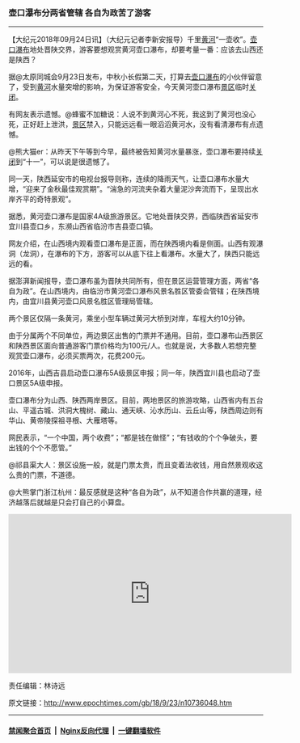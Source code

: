 ### 壶口瀑布分两省管辖 各自为政苦了游客
------------------------

<p>【大纪元2018年09月24日讯】（大纪元记者李新安报导）千里<a href="http://www.epochtimes.com/gb/tag/%E9%BB%84%E6%B2%B3.html">黄河</a>“一壶收”。<a href="http://www.epochtimes.com/gb/tag/%E5%A3%B6%E5%8F%A3%E7%80%91%E5%B8%83.html">壶口瀑布</a>地处晋陕交界，游客要想观赏黄河壶口瀑布，却要考量一番：应该去山西还是陕西？</p>
<p>据@太原同城会9月23日发布，中秋小长假第二天，打算去<a href="http://www.epochtimes.com/gb/tag/%E5%A3%B6%E5%8F%A3%E7%80%91%E5%B8%83.html">壶口瀑布</a>的小伙伴留意了，受到<a href="http://www.epochtimes.com/gb/tag/%E9%BB%84%E6%B2%B3.html">黄河</a>水量突增的影响，为保证游客安全，今天黄河壶口瀑布<a href="http://www.epochtimes.com/gb/tag/%E6%99%AF%E5%8C%BA.html">景区</a>临时<a href="http://www.epochtimes.com/gb/tag/%E5%85%B3%E9%97%AD.html">关闭</a>。 ​</p>
<p>有网友表示遗憾。@蜂蜜不加糖说：人说不到黄河心不死，我这到了黄河也没心死，正好赶上泄洪，<a href="http://www.epochtimes.com/gb/tag/%E6%99%AF%E5%8C%BA.html">景区</a>禁入，只能远远看一眼滔滔黄河水，没有看清瀑布有点遗憾。</p>
<p>@熊大猫er：从昨天下午等到今早，最终被告知黄河水量暴涨，壶口瀑布要持续<a href="http://www.epochtimes.com/gb/tag/%E5%85%B3%E9%97%AD.html">关闭</a>到“十一”，可以说是很遗憾了。</p>
<p>同一天，陕西延安市的电视台报导则称，连续的降雨天气，让壶口瀑布水量大增，“迎来了金秋最佳观赏期”。“湍急的河流夹杂着大量泥沙奔流而下，呈现出水岸齐平的奇特景观”。</p>
<p>据悉，黄河壶口瀑布是国家4A级旅游景区。它地处晋陕交界，西临陕西省延安市宜川县壶口乡，东濒山西省临汾市吉县壶口镇。</p>
<p>网友介绍，在山西境内观看壶口瀑布是正面，而在陕西境内看是侧面。山西有观瀑洞（龙洞），在瀑布的下方，游客可以从底下往上看瀑布。水量大了，陕西只能远远的看。</p>
<p>据澎湃新闻报导，壶口瀑布虽为晋陕共同所有，但在景区运营管理方面，两省“各自为政”。在山西境内，由临汾市黄河壶口瀑布风景名胜区管委会管辖；在陕西境内，由宜川县黄河壶口风景名胜区管理局管辖。</p>
<p>两个景区仅隔一条黄河，乘坐小型车辆过黄河大桥到对岸，车程大约10分钟。</p>
<p>由于分属两个不同单位，两边景区出售的门票并不通用。目前，壶口瀑布山西景区和陕西景区面向普通游客门票价格均为100元/人。也就是说，大多数人若想完整观赏壶口瀑布，必须买票两次，花费200元。</p>
<p>2016年，山西吉县启动壶口瀑布5A级景区申报；同一年，陕西宜川县也启动了壶口景区5A级申报。</p>
<p>壶口瀑布分为山西、陕西两岸景区。目前，两地景区的旅游攻略，山西省内有五台山、平遥古城、洪洞大槐树、藏山、通天峡、沁水历山、云丘山等，陕西周边则有华山、黄帝陵探祖寻根、大雁塔等。</p>
<p>网民表示，“一个中国，两个收费”；“都是钱在做怪”；“有钱收的个个争破头，要出钱的个个不愿管。”</p>
<p>@祁县渠大人：景区设施一般，就是门票太贵，而且变着法收钱，用自然景观收这么贵的门票，不道德。</p>
<p>@大熊掌门浙江杭州：最反感就是这种“各自为政”，从不知道合作共赢的道理，经济越落后就越是只会打自己的小算盘。</p>
<p style="text-align: center;"><iframe src="https://www.youtube.com/embed/su6xlUURiCk?rel=0" width="560" height="315" frameborder="0" allowfullscreen="allowfullscreen"></iframe></p>
<p style="text-align: left;">责任编辑：林诗远</p>

原文链接：http://www.epochtimes.com/gb/18/9/23/n10736048.htm


------------------------
#### [禁闻聚合首页](https://github.com/gfw-breaker/banned-news/blob/master/README.md) &nbsp;|&nbsp; [Nginx反向代理](https://github.com/gfw-breaker/open-proxy/blob/master/README.md) &nbsp;|&nbsp; [一键翻墙软件](https://github.com/gfw-breaker/nogfw/blob/master/README.md)